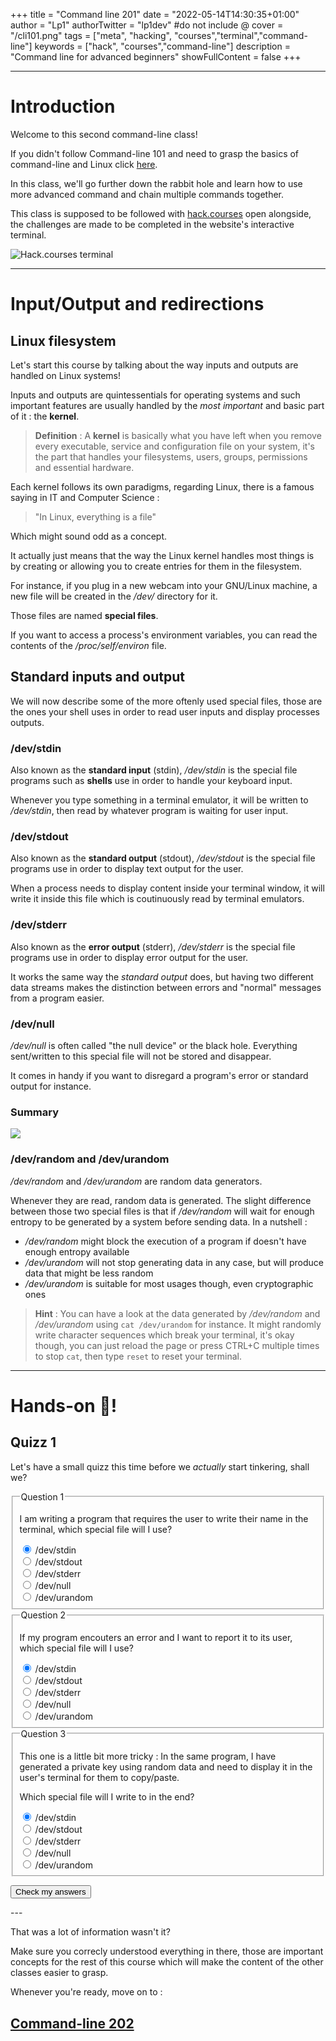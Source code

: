 +++
title = "Command line 201"
date = "2022-05-14T14:30:35+01:00"
author = "Lp1"
authorTwitter = "lp1dev" #do not include @
cover = "/cli101.png"
tags = ["meta", "hacking", "courses","terminal","command-line"]
keywords = ["hack", "courses","command-line"]
description = "Command line for advanced beginners"
showFullContent = false
+++

<script type="text/javascript">
function checkAnswers() {
    let inputs = ['res', 'res2', 'res3'];
    for (let input in inputs) {
        
    }
}
</script>


---

# Introduction

Welcome to this second command-line class! 

If you didn't follow Command-line 101 and need to grasp the basics of command-line and Linux click [here](../command_line_101).

In this class, we'll go further down the rabbit hole and learn how to use more advanced command and chain multiple commands together.

This class is supposed to be followed with [hack.courses](https://hack.courses) open alongside, the challenges are made to be completed in the website's interactive terminal.

![Hack.courses terminal](/screenshot.png)

---

# Input/Output and redirections

## Linux filesystem

Let's start this course by talking about the way inputs and outputs are handled on Linux systems!

Inputs and outputs are quintessentials for operating systems and such important features are usually handled by the *most important* and basic part of it : the **kernel**.

> **Definition** : A **kernel** is basically what you have left when you remove every executable, service and configuration file on your system, it's the part that handles your filesystems, users, groups, permissions and essential hardware.

Each kernel follows its own paradigms, regarding Linux, there is a famous saying in IT and Computer Science :

> "In Linux, everything is a file"

Which might sound odd as a concept. 

It actually just means that the way the Linux kernel handles most things is by creating or allowing you to create entries for them in the filesystem.

For instance, if you plug in a new webcam into your GNU/Linux machine, a new file will be created in the */dev/* directory for it. 

Those files are named **special files**. 

If you want to access a process's environment variables, you can read the contents of the */proc/self/environ* file.

## Standard inputs and output

We will now describe some of the more oftenly used special files, those are the ones your shell uses in order to read user inputs and display processes outputs.

### /dev/stdin

Also known as the **standard input** (stdin), */dev/stdin* is the special file programs such as **shells** use in order to handle your keyboard input.

<!-- todo link to definition "shell" -->

Whenever you type something in a terminal emulator, it will be written to */dev/stdin*, then read by whatever program is waiting for user input.

### /dev/stdout

Also known as the **standard output** (stdout), */dev/stdout* is the special file programs use in order to display text output for the user.

When a process needs to display content inside your terminal window, it will write it inside this file which is coutinuously read by terminal emulators.

### /dev/stderr

Also known as the **error output** (stderr), */dev/stderr* is the special file programs use in order to display error output for the user.

It works the same way the *standard output* does, but having two different data streams makes the distinction between errors and "normal" messages from a program easier.

### /dev/null

*/dev/null* is often called "the null device" or the black hole. Everything sent/written to this special file will not be stored and disappear.

It comes in handy if you want to disregard a program's error or standard output for instance.

### Summary

![](/io.svg)


### /dev/random and /dev/urandom

*/dev/random* and */dev/urandom* are random data generators. 

Whenever they are read, random data is generated. The slight difference between those two special files is that if */dev/random* will wait for enough entropy to be generated by a system before sending data. In a nutshell :

- */dev/random* might block the execution of a program if doesn't have enough entropy available
- */dev/urandom* will not stop generating data in any case, but will produce data that might be less random
- */dev/urandom* is suitable for most usages though, even cryptographic ones

> **Hint** : You can have a look at the data generated by */dev/random* and */dev/urandom* using `cat /dev/urandom` for instance. 
It might randomly write character sequences which break your terminal, it's okay though, you can just reload the page or press CTRL+C multiple times to stop `cat`, then type `reset` to reset your terminal.


---

# Hands-on 🤜!

## Quizz 1

Let's have a small quizz this time before we *actually* start tinkering, shall we?

<fieldset>
    <legend>Question 1</legend>

I am writing a program that requires the user to write their name in the terminal, which special file will I use?
<div>
      <input type="radio" id="0" name="res" value="0"
             checked>
      <label for="0">/dev/stdin</label>
    </div>

<div>
      <input type="radio" id="1" name="res" value="1">
      <label for="1">/dev/stdout</label>
    </div>

<div>
      <input type="radio" id="2" name="res" value="2">
      <label for="2">/dev/stderr</label>
</div>

<div>
      <input type="radio" id="3" name="res" value="3">
      <label for="3">/dev/null</label>
</div>


<div>
      <input type="radio" id="3" name="res" value="3">
      <label for="3">/dev/urandom</label>
</div>

</fieldset>

<fieldset>
    <legend>Question 2</legend>


If my program encouters an error and I want to report it to its user, which special file will I use?

<div>
      <input type="radio" id="0" name="res2" value="0"
             checked>
      <label for="0">/dev/stdin</label>
    </div>

<div>
      <input type="radio" id="1" name="res2" value="1">
      <label for="1">/dev/stdout</label>
    </div>

<div>
      <input type="radio" id="2" name="res2" value="2">
      <label for="2">/dev/stderr</label>
</div>

<div>
      <input type="radio" id="3" name="res2" value="3">
      <label for="3">/dev/null</label>
</div>

<div>
      <input type="radio" id="3" name="res2" value="3">
      <label for="3">/dev/urandom</label>
</div>

</fieldset>


<fieldset>
    <legend>Question 3</legend>

This one is a little bit more tricky : In the same program, I have generated a private key using random data and need to display it in the user's terminal for them to copy/paste. 

Which special file will I write to in the end?

<div>
      <input type="radio" id="0" name="res3" value="0"
             checked>
      <label for="0">/dev/stdin</label>
    </div>

<div>
      <input type="radio" id="1" name="res3" value="1">
      <label for="1">/dev/stdout</label>
    </div>

<div>
      <input type="radio" id="2" name="res3" value="2">
      <label for="2">/dev/stderr</label>
</div>

<div>
      <input type="radio" id="3" name="res3" value="3">
      <label for="3">/dev/null</label>
</div>

<div>
      <input type="radio" id="3" name="res3" value="3">
      <label for="3">/dev/urandom</label>
</div>

</fieldset>

<div>

<button onclick="checkAnswers()">Check my answers</button>

</div>
---


That was a lot of information wasn't it? 

Make sure you correcly understood everything in there, those are important concepts for the rest of this course which will make the content of the other classes easier to grasp. 

Whenever you're ready, move on to :

## [Command-line 202](../202)
